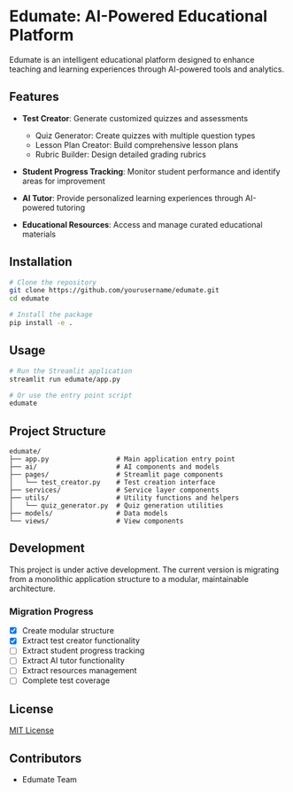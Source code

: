 # Edumate: AI-Powered Educational Platform

Edumate is an intelligent educational platform designed to enhance teaching and learning experiences through AI-powered tools and analytics.

## Features

- **Test Creator**: Generate customized quizzes and assessments
  - Quiz Generator: Create quizzes with multiple question types
  - Lesson Plan Creator: Build comprehensive lesson plans
  - Rubric Builder: Design detailed grading rubrics

- **Student Progress Tracking**: Monitor student performance and identify areas for improvement

- **AI Tutor**: Provide personalized learning experiences through AI-powered tutoring

- **Educational Resources**: Access and manage curated educational materials

## Installation

```bash
# Clone the repository
git clone https://github.com/yourusername/edumate.git
cd edumate

# Install the package
pip install -e .
```

## Usage

```bash
# Run the Streamlit application
streamlit run edumate/app.py

# Or use the entry point script
edumate
```

## Project Structure

```
edumate/
├── app.py                 # Main application entry point
├── ai/                    # AI components and models
├── pages/                 # Streamlit page components
│   └── test_creator.py    # Test creation interface
├── services/              # Service layer components
├── utils/                 # Utility functions and helpers
│   └── quiz_generator.py  # Quiz generation utilities
├── models/                # Data models
└── views/                 # View components
```

## Development

This project is under active development. The current version is migrating from a monolithic application structure to a modular, maintainable architecture.

### Migration Progress

- [x] Create modular structure
- [x] Extract test creator functionality
- [ ] Extract student progress tracking
- [ ] Extract AI tutor functionality
- [ ] Extract resources management
- [ ] Complete test coverage

## License

[MIT License](LICENSE)

## Contributors

- Edumate Team 
